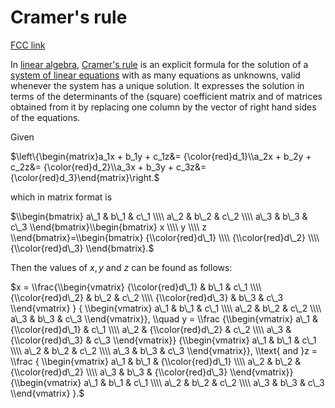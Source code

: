 # Cramer's rule

[FCC link](https://www.freecodecamp.org/learn/coding-interview-prep/rosetta-code/cramers-rule)

In
[linear algebra](https://en.wikipedia.org/wiki/linear%20algebra "wp: linear algebra"),
[Cramer's rule](https://en.wikipedia.org/wiki/Cramer's%20rule "wp: Cramer's rule")
is an explicit formula for the solution of a
[system of linear equations](https://en.wikipedia.org/wiki/system%20of%20linear%20equations "wp: system of linear equations")
with as many equations as unknowns, valid whenever the system has a unique
solution. It expresses the solution in terms of the determinants of the (square)
coefficient matrix and of matrices obtained from it by replacing one column by
the vector of right hand sides of the equations.

Given

$\\left\\{\\begin{matrix}a\_1x + b\_1y + c\_1z&= {\\color{red}d\_1}\\\\a\_2x + b\_2y + c\_2z&= {\\color{red}d\_2}\\\\a\_3x + b\_3y + c\_3z&= {\\color{red}d\_3}\\end{matrix}\\right.$

which in matrix format is

$\\begin{bmatrix} a\_1 & b\_1 & c\_1 \\\\ a\_2 & b\_2 & c\_2 \\\\ a\_3 & b\_3 & c\_3 \\end{bmatrix}\\begin{bmatrix} x \\\\ y \\\\ z \\end{bmatrix}=\\begin{bmatrix} {\\color{red}d\_1} \\\\ {\\color{red}d\_2} \\\\ {\\color{red}d\_3} \\end{bmatrix}.$

Then the values of $x, y$ and $z$ can be found as follows:

$x = \\frac{\\begin{vmatrix} {\\color{red}d\_1} & b\_1 & c\_1 \\\\ {\\color{red}d\_2} & b\_2 & c\_2 \\\\ {\\color{red}d\_3} & b\_3 & c\_3 \\end{vmatrix} } { \\begin{vmatrix} a\_1 & b\_1 & c\_1 \\\\ a\_2 & b\_2 & c\_2 \\\\ a\_3 & b\_3 & c\_3 \\end{vmatrix}}, \\quad y = \\frac {\\begin{vmatrix} a\_1 & {\\color{red}d\_1} & c\_1 \\\\ a\_2 & {\\color{red}d\_2} & c\_2 \\\\ a\_3 & {\\color{red}d\_3} & c\_3 \\end{vmatrix}} {\\begin{vmatrix} a\_1 & b\_1 & c\_1 \\\\ a\_2 & b\_2 & c\_2 \\\\ a\_3 & b\_3 & c\_3 \\end{vmatrix}}, \\text{ and }z = \\frac { \\begin{vmatrix} a\_1 & b\_1 & {\\color{red}d\_1} \\\\ a\_2 & b\_2 & {\\color{red}d\_2} \\\\ a\_3 & b\_3 & {\\color{red}d\_3} \\end{vmatrix}} {\\begin{vmatrix} a\_1 & b\_1 & c\_1 \\\\ a\_2 & b\_2 & c\_2 \\\\ a\_3 & b\_3 & c\_3 \\end{vmatrix} }.$
